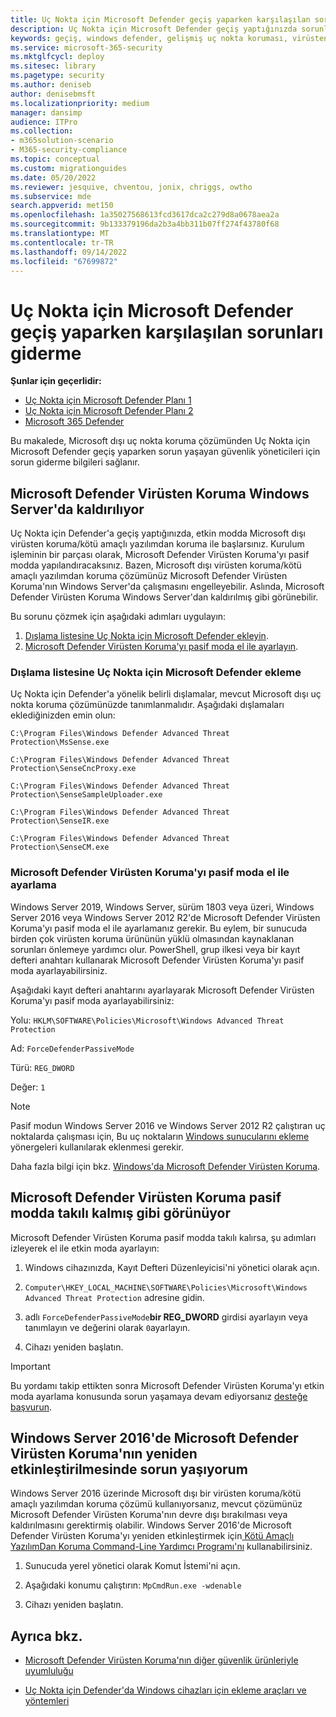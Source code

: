```yaml
---
title: Uç Nokta için Microsoft Defender geçiş yaparken karşılaşılan sorunları giderme
description: Uç Nokta için Microsoft Defender geçiş yaptığınızda sorunları gidermeyi öğrenin.
keywords: geçiş, windows defender, gelişmiş uç nokta koruması, virüsten koruma, kötü amaçlı yazılımdan koruma, pasif mod, etkin mod, sorun giderme
ms.service: microsoft-365-security
ms.mktglfcycl: deploy
ms.sitesec: library
ms.pagetype: security
ms.author: deniseb
author: denisebmsft
ms.localizationpriority: medium
manager: dansimp
audience: ITPro
ms.collection:
- m365solution-scenario
- M365-security-compliance
ms.topic: conceptual
ms.custom: migrationguides
ms.date: 05/20/2022
ms.reviewer: jesquive, chventou, jonix, chriggs, owtho
ms.subservice: mde
search.appverid: met150
ms.openlocfilehash: 1a35027568613fcd3617dca2c279d8a0678aea2a
ms.sourcegitcommit: 9b133379196da2b3a4bb311b07ff274f43780f68
ms.translationtype: MT
ms.contentlocale: tr-TR
ms.lasthandoff: 09/14/2022
ms.locfileid: "67699872"
---
```

# <a name="troubleshooting-issues-when-switching-to-microsoft-defender-for-endpoint"></a>Uç Nokta için Microsoft Defender geçiş yaparken karşılaşılan sorunları giderme

**Şunlar için geçerlidir:**
- [Uç Nokta için Microsoft Defender Planı 1](https://go.microsoft.com/fwlink/?linkid=2154037)
- [Uç Nokta için Microsoft Defender Planı 2](https://go.microsoft.com/fwlink/?linkid=2154037)
- [Microsoft 365 Defender](https://go.microsoft.com/fwlink/?linkid=2118804)

Bu makalede, Microsoft dışı uç nokta koruma çözümünden Uç Nokta için Microsoft Defender geçiş yaparken sorun yaşayan güvenlik yöneticileri için sorun giderme bilgileri sağlanır.

## <a name="microsoft-defender-antivirus-is-getting-uninstalled-on-windows-server"></a>Microsoft Defender Virüsten Koruma Windows Server'da kaldırılıyor

Uç Nokta için Defender'a geçiş yaptığınızda, etkin modda Microsoft dışı virüsten koruma/kötü amaçlı yazılımdan koruma ile başlarsınız. Kurulum işleminin bir parçası olarak, Microsoft Defender Virüsten Koruma'yı pasif modda yapılandıracaksınız. Bazen, Microsoft dışı virüsten koruma/kötü amaçlı yazılımdan koruma çözümünüz Microsoft Defender Virüsten Koruma'nın Windows Server'da çalışmasını engelleyebilir. Aslında, Microsoft Defender Virüsten Koruma Windows Server'dan kaldırılmış gibi görünebilir.

Bu sorunu çözmek için aşağıdaki adımları uygulayın:

1. [Dışlama listesine Uç Nokta için Microsoft Defender ekleyin](#add-microsoft-defender-for-endpoint-to-the-exclusion-list).
2. [Microsoft Defender Virüsten Koruma'yı pasif moda el ile ayarlayın](#set-microsoft-defender-antivirus-to-passive-mode-manually).

### <a name="add-microsoft-defender-for-endpoint-to-the-exclusion-list"></a>Dışlama listesine Uç Nokta için Microsoft Defender ekleme

Uç Nokta için Defender'a yönelik belirli dışlamalar, mevcut Microsoft dışı uç nokta koruma çözümünüzde tanımlanmalıdır. Aşağıdaki dışlamaları eklediğinizden emin olun:

`C:\Program Files\Windows Defender Advanced Threat Protection\MsSense.exe`

`C:\Program Files\Windows Defender Advanced Threat Protection\SenseCncProxy.exe`

`C:\Program Files\Windows Defender Advanced Threat Protection\SenseSampleUploader.exe`

`C:\Program Files\Windows Defender Advanced Threat Protection\SenseIR.exe`

`C:\Program Files\Windows Defender Advanced Threat Protection\SenseCM.exe`

### <a name="set-microsoft-defender-antivirus-to-passive-mode-manually"></a>Microsoft Defender Virüsten Koruma'yı pasif moda el ile ayarlama

Windows Server 2019, Windows Server, sürüm 1803 veya üzeri, Windows Server 2016 veya Windows Server 2012 R2'de Microsoft Defender Virüsten Koruma'yı pasif moda el ile ayarlamanız gerekir. Bu eylem, bir sunucuda birden çok virüsten koruma ürününün yüklü olmasından kaynaklanan sorunları önlemeye yardımcı olur. PowerShell, grup ilkesi veya bir kayıt defteri anahtarı kullanarak Microsoft Defender Virüsten Koruma'yı pasif moda ayarlayabilirsiniz.

Aşağıdaki kayıt defteri anahtarını ayarlayarak Microsoft Defender Virüsten Koruma'yı pasif moda ayarlayabilirsiniz:

Yolu: `HKLM\SOFTWARE\Policies\Microsoft\Windows Advanced Threat Protection`

Ad: `ForceDefenderPassiveMode`

Türü: `REG_DWORD`

Değer: `1`

> [!NOTE]
> Pasif modun Windows Server 2016 ve Windows Server 2012 R2 çalıştıran uç noktalarda çalışması için, Bu uç noktaların [Windows sunucularını ekleme](configure-server-endpoints.md#windows-server-2012-r2-and-windows-server-2016) yönergeleri kullanılarak eklenmesi gerekir.

Daha fazla bilgi için bkz. [Windows'da Microsoft Defender Virüsten Koruma](microsoft-defender-antivirus-windows.md).

## <a name="microsoft-defender-antivirus-seems-to-be-stuck-in-passive-mode"></a>Microsoft Defender Virüsten Koruma pasif modda takılı kalmış gibi görünüyor

Microsoft Defender Virüsten Koruma pasif modda takılı kalırsa, şu adımları izleyerek el ile etkin moda ayarlayın:

1. Windows cihazınızda, Kayıt Defteri Düzenleyicisi'ni yönetici olarak açın.

2. `Computer\HKEY_LOCAL_MACHINE\SOFTWARE\Policies\Microsoft\Windows Advanced Threat Protection` adresine gidin.

3. adlı `ForceDefenderPassiveMode`**bir REG_DWORD** girdisi ayarlayın veya tanımlayın ve değerini olarak `0`ayarlayın.

4. Cihazı yeniden başlatın.

> [!IMPORTANT]
> Bu yordamı takip ettikten sonra Microsoft Defender Virüsten Koruma'yı etkin moda ayarlama konusunda sorun yaşamaya devam ediyorsanız [desteğe başvurun](../../admin/get-help-support.md).

## <a name="i-am-having-trouble-re-enabling-microsoft-defender-antivirus-on-windows-server-2016"></a>Windows Server 2016'de Microsoft Defender Virüsten Koruma'nın yeniden etkinleştirilmesinde sorun yaşıyorum

Windows Server 2016 üzerinde Microsoft dışı bir virüsten koruma/kötü amaçlı yazılımdan koruma çözümü kullanıyorsanız, mevcut çözümünüz Microsoft Defender Virüsten Koruma'nın devre dışı bırakılması veya kaldırılmasını gerektirmiş olabilir. Windows Server 2016'de Microsoft Defender Virüsten Koruma'yı yeniden etkinleştirmek için[ Kötü Amaçlı YazılımDan Koruma Command-Line Yardımcı Programı'nı](command-line-arguments-microsoft-defender-antivirus.md) kullanabilirsiniz.

1. Sunucuda yerel yönetici olarak Komut İstemi'ni açın.

2. Aşağıdaki konumu çalıştırın: `MpCmdRun.exe -wdenable`

3. Cihazı yeniden başlatın.

## <a name="see-also"></a>Ayrıca bkz.

- [Microsoft Defender Virüsten Koruma'nın diğer güvenlik ürünleriyle uyumluluğu](microsoft-defender-antivirus-compatibility.md)

- [Uç Nokta için Defender'da Windows cihazları için ekleme araçları ve yöntemleri](configure-endpoints.md) 
